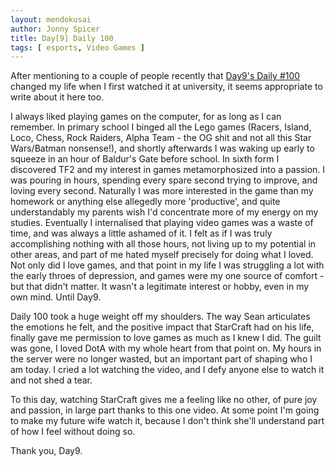 ```yaml
---
layout: mendokusai
author: Jonny Spicer
title: Day[9] Daily 100
tags: [ esports, Video Games ]
---
```

After mentioning to a couple of people recently that [Day9's Daily #100](https://www.youtube.com/watch?v=NJztfsXKcPQ) changed my life when I first watched it at
university, it seems appropriate to write about it here too.

I always liked playing games on the computer, for as long as I can remember. In primary school I binged all the Lego games (Racers, Island, Loco, Chess, Rock Raiders, Alpha Team -
the OG shit and not all this Star Wars/Batman nonsense!), and shortly afterwards I was waking up early to squeeze in an hour of Baldur's Gate before school. In sixth form I discovered
TF2 and my interest in games metamorphosized into a passion. I was pouring in hours, spending every spare second trying to improve, and loving every second. Naturally I was more interested
in the game than my homework or anything else allegedly more 'productive', and quite understandably my parents wish I'd concentrate more of my energy on my studies. Eventually I internalised
that playing video games was a waste of time, and was always a little ashamed of it. I felt as if I was truly accomplishing nothing with all those hours, not living up to my potential in other
areas, and part of me hated myself precisely for doing what I loved. Not only did I love games, and that point in my life I was struggling a lot with the early throes of depression, and games
were my one source of comfort - but that didn't matter. It wasn't a legitimate interest or hobby, even in my own mind. Until Day9.

Daily 100 took a huge weight off my shoulders. The way Sean articulates the emotions he felt, and the positive impact that StarCraft had on his life, finally gave me permission to love games
as much as I knew I did. The guilt was gone, I loved DotA with my whole heart from that point on. My hours in the server were no longer wasted, but an important part of shaping who I am today.
I cried a lot watching the video, and I defy anyone else to watch it and not shed a tear.

To this day, watching StarCraft gives me a feeling like no other, of pure joy and passion, in large part thanks to this one video. At some point I'm going to make my future wife watch it,
because I don't think she'll understand part of how I feel without doing so.

Thank you, Day9.
